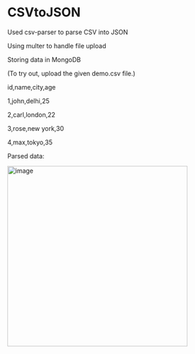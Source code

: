 # CSVtoJSON

Used csv-parser to parse CSV into JSON

Using multer to handle file upload

Storing data in MongoDB

(To try out, upload the given demo.csv file.)

id,name,city,age

1,john,delhi,25

2,carl,london,22

3,rose,new york,30

4,max,tokyo,35

Parsed data:

<img width="406" alt="image" src="https://user-images.githubusercontent.com/86217607/165720418-9841c552-629e-456e-af4b-8af2e3e24998.png">
